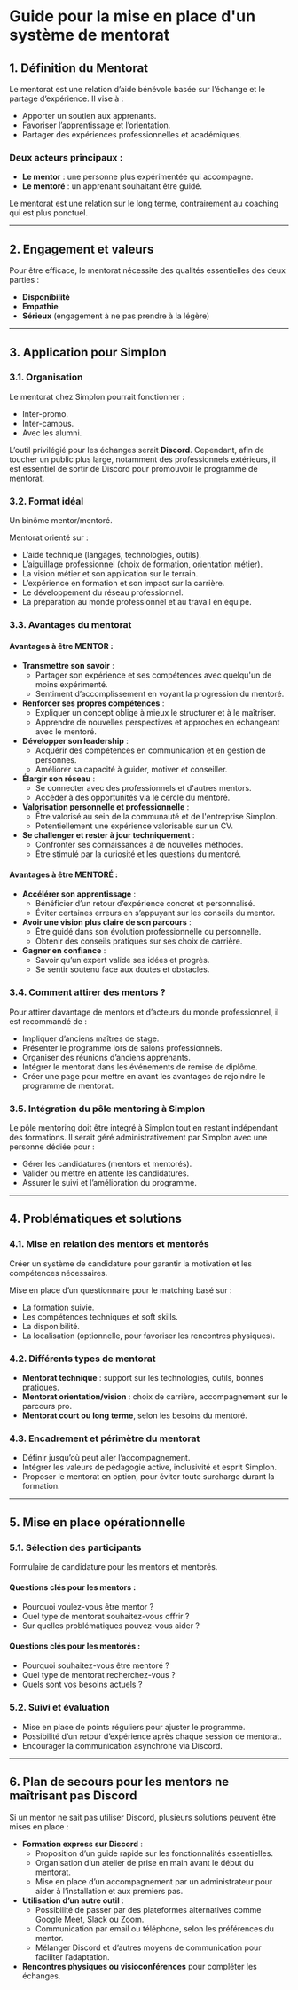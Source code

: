 # Guide pour la mise en place d'un système de mentorat

## 1. Définition du Mentorat

Le mentorat est une relation d’aide bénévole basée sur l’échange et le partage d’expérience. Il vise à :
- Apporter un soutien aux apprenants.
- Favoriser l’apprentissage et l’orientation.
- Partager des expériences professionnelles et académiques.

### Deux acteurs principaux :
- **Le mentor** : une personne plus expérimentée qui accompagne.
- **Le mentoré** : un apprenant souhaitant être guidé.

Le mentorat est une relation sur le long terme, contrairement au coaching qui est plus ponctuel.

---

## 2. Engagement et valeurs

Pour être efficace, le mentorat nécessite des qualités essentielles des deux parties :
- **Disponibilité**
- **Empathie**
- **Sérieux** (engagement à ne pas prendre à la légère)

---

## 3. Application pour Simplon

### 3.1. Organisation
Le mentorat chez Simplon pourrait fonctionner :
- Inter-promo.
- Inter-campus.
- Avec les alumni.

L’outil privilégié pour les échanges serait **Discord**. Cependant, afin de toucher un public plus large, notamment des professionnels extérieurs, il est essentiel de sortir de Discord pour promouvoir le programme de mentorat.

### 3.2. Format idéal
Un binôme mentor/mentoré.

Mentorat orienté sur :
- L’aide technique (langages, technologies, outils).
- L’aiguillage professionnel (choix de formation, orientation métier).
- La vision métier et son application sur le terrain.
- L’expérience en formation et son impact sur la carrière.
- Le développement du réseau professionnel.
- La préparation au monde professionnel et au travail en équipe.

### 3.3. Avantages du mentorat

#### Avantages à être MENTOR :
- **Transmettre son savoir** :
  - Partager son expérience et ses compétences avec quelqu'un de moins expérimenté.
  - Sentiment d’accomplissement en voyant la progression du mentoré.
- **Renforcer ses propres compétences** :
  - Expliquer un concept oblige à mieux le structurer et à le maîtriser.
  - Apprendre de nouvelles perspectives et approches en échangeant avec le mentoré.
- **Développer son leadership** :
  - Acquérir des compétences en communication et en gestion de personnes.
  - Améliorer sa capacité à guider, motiver et conseiller.
- **Élargir son réseau** :
  - Se connecter avec des professionnels et d'autres mentors.
  - Accéder à des opportunités via le cercle du mentoré.
- **Valorisation personnelle et professionnelle** :
  - Être valorisé au sein de la communauté et de l'entreprise Simplon.
  - Potentiellement une expérience valorisable sur un CV.
- **Se challenger et rester à jour techniquement** :
  - Confronter ses connaissances à de nouvelles méthodes.
  - Être stimulé par la curiosité et les questions du mentoré.

#### Avantages à être MENTORÉ :
- **Accélérer son apprentissage** :
  - Bénéficier d’un retour d’expérience concret et personnalisé.
  - Éviter certaines erreurs en s’appuyant sur les conseils du mentor.
- **Avoir une vision plus claire de son parcours** :
  - Être guidé dans son évolution professionnelle ou personnelle.
  - Obtenir des conseils pratiques sur ses choix de carrière.
- **Gagner en confiance** :
  - Savoir qu’un expert valide ses idées et progrès.
  - Se sentir soutenu face aux doutes et obstacles.

### 3.4. Comment attirer des mentors ?
Pour attirer davantage de mentors et d’acteurs du monde professionnel, il est recommandé de :
- Impliquer d’anciens maîtres de stage.
- Présenter le programme lors de salons professionnels.
- Organiser des réunions d’anciens apprenants.
- Intégrer le mentorat dans les événements de remise de diplôme.
- Créer une page pour mettre en avant les avantages de rejoindre le programme de mentorat.

### 3.5. Intégration du pôle mentoring à Simplon
Le pôle mentoring doit être intégré à Simplon tout en restant indépendant des formations.
Il serait géré administrativement par Simplon avec une personne dédiée pour :
- Gérer les candidatures (mentors et mentorés).
- Valider ou mettre en attente les candidatures.
- Assurer le suivi et l’amélioration du programme.

---

## 4. Problématiques et solutions

### 4.1. Mise en relation des mentors et mentorés
Créer un système de candidature pour garantir la motivation et les compétences nécessaires.

Mise en place d’un questionnaire pour le matching basé sur :
- La formation suivie.
- Les compétences techniques et soft skills.
- La disponibilité.
- La localisation (optionnelle, pour favoriser les rencontres physiques).

### 4.2. Différents types de mentorat
- **Mentorat technique** : support sur les technologies, outils, bonnes pratiques.
- **Mentorat orientation/vision** : choix de carrière, accompagnement sur le parcours pro.
- **Mentorat court ou long terme**, selon les besoins du mentoré.

### 4.3. Encadrement et périmètre du mentorat
- Définir jusqu’où peut aller l’accompagnement.
- Intégrer les valeurs de pédagogie active, inclusivité et esprit Simplon.
- Proposer le mentorat en option, pour éviter toute surcharge durant la formation.

---

## 5. Mise en place opérationnelle

### 5.1. Sélection des participants
Formulaire de candidature pour les mentors et mentorés.

#### Questions clés pour les mentors :
- Pourquoi voulez-vous être mentor ?
- Quel type de mentorat souhaitez-vous offrir ?
- Sur quelles problématiques pouvez-vous aider ?

#### Questions clés pour les mentorés :
- Pourquoi souhaitez-vous être mentoré ?
- Quel type de mentorat recherchez-vous ?
- Quels sont vos besoins actuels ?

### 5.2. Suivi et évaluation
- Mise en place de points réguliers pour ajuster le programme.
- Possibilité d’un retour d’expérience après chaque session de mentorat.
- Encourager la communication asynchrone via Discord.

---

## 6. Plan de secours pour les mentors ne maîtrisant pas Discord

Si un mentor ne sait pas utiliser Discord, plusieurs solutions peuvent être mises en place :
- **Formation express sur Discord** :
  - Proposition d’un guide rapide sur les fonctionnalités essentielles.
  - Organisation d’un atelier de prise en main avant le début du mentorat.
  - Mise en place d’un accompagnement par un administrateur pour aider à l’installation et aux premiers pas.
- **Utilisation d’un autre outil** :
  - Possibilité de passer par des plateformes alternatives comme Google Meet, Slack ou Zoom.
  - Communication par email ou téléphone, selon les préférences du mentor.
  - Mélanger Discord et d’autres moyens de communication pour faciliter l’adaptation.
- **Rencontres physiques ou visioconférences** pour compléter les échanges.



